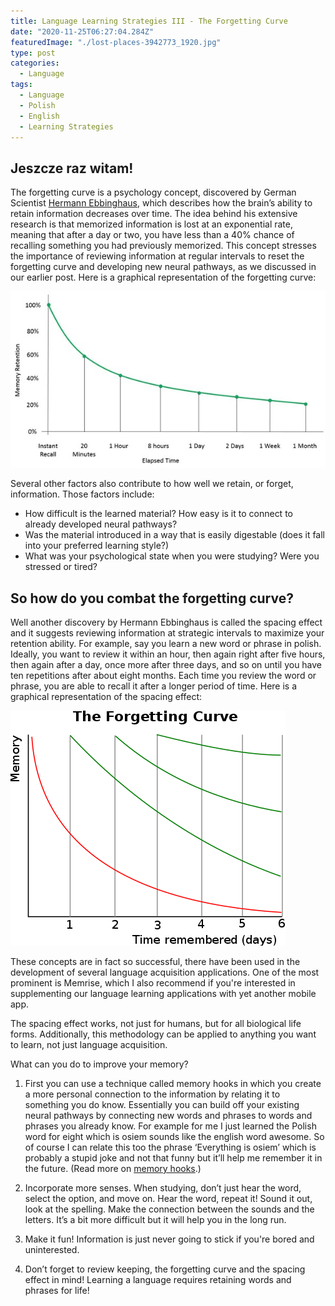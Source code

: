 ```yaml
---
title: Language Learning Strategies III - The Forgetting Curve
date: "2020-11-25T06:27:04.284Z"
featuredImage: "./lost-places-3942773_1920.jpg"
type: post
categories:
  - Language
tags:
  - Language
  - Polish
  - English
  - Learning Strategies
---
```


## Jeszcze raz witam!

The forgetting curve is a psychology concept, discovered by German Scientist [Hermann Ebbinghaus](https://www.britannica.com/biography/Hermann-Ebbinghaus), which describes how the brain’s ability to retain information decreases over time. The idea behind his extensive research is that memorized information is lost at an exponential rate, meaning that after a day or two, you have less than a 40% chance of recalling something you had previously memorized. This concept stresses the importance of reviewing information at regular intervals to reset the forgetting curve and developing new neural pathways, as we discussed in our earlier post. Here is a graphical representation of the forgetting curve:

![The Forgetting Curve Depicted!](./forgetting-curve.jpg "The forgetting curve depicted")

Several other factors also contribute to how well we retain, or forget, information. Those factors include:

- How difficult is the learned material? How easy is it to connect to already developed neural pathways?
- Was the material introduced in a way that is easily digestable (does it fall into your preferred learning style?)
- What was your psychological state when you were studying? Were you stressed or tired?

## So how do you combat the forgetting curve?

Well another discovery by Hermann Ebbinghaus is called the spacing effect and it suggests reviewing information at strategic intervals to maximize your retention ability. For example, say you learn a new word or phrase in polish. Ideally, you want to review it within an hour, then again right after five hours, then again after a day, once more after three days, and so on until you have ten repetitions after about eight months. Each time you review the word or phrase, you are able to recall it after a longer period of time. Here is a graphical representation of the spacing effect:

![Spacing Effect Depicted!](./spaced-learning.png "The Spacing Effect")

These concepts are in fact so successful, there have been used in the development of several language acquisition applications. One of the most prominent is Memrise, which I also recommend if you're interested in supplementing our language learning applications with yet another mobile app.

The spacing effect works, not just for humans, but for all biological life forms. Additionally, this methodology can be applied to anything you want to learn, not just language acquisition.

What can you do to improve your memory?

1. First you can use a technique called memory hooks in which you create a more personal connection to the information by relating it to something you do know. Essentially you can build off your existing neural pathways by connecting new words and phrases to words and phrases you already know. For example for me I just learned the Polish word for eight which is osiem sounds like the english word awesome. So of course I can relate this too the phrase ‘Everything is osiem’ which is probably a stupid joke and not that funny but it’ll help me remember it in the future. (Read more on [memory hooks](https://roadtoepic.com/remember-anything-forever-with-memory-hooks/).)

2. Incorporate more senses. When studying, don’t just hear the word, select the option, and move on. Hear the word, repeat it! Sound it out, look at the spelling. Make the connection between the sounds and the letters. It’s a bit more difficult but it will help you in the long run.

3. Make it fun! Information is just never going to stick if you're bored and uninterested.

4. Don’t forget to review keeping, the forgetting curve and the spacing effect in mind! Learning a language requires retaining words and phrases for life!
